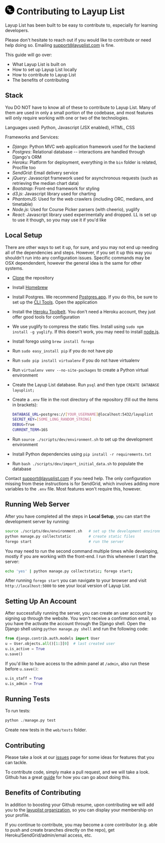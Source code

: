 # <img src="layup_list/static/img/logo-sm.png" alt="logo" width=30> Contributing to Layup List

Layup List has been built to be easy to contribute to, especially for learning developers.

Please don't hesitate to reach out if you would like to contribute or need help doing so. Emailing <a href="mailto:support@layuplist.com">support@layuplist.com</a> is fine.

This guide will go over:

* What Layup List is built on
* How to set up Layup List locally
* How to contribute to Layup List
* The benefits of contributing

Stack
-----

You DO NOT have to know all of these to contribute to Layup List. Many of them are used in only a small portion of the codebase, and most features will only require working with one or two of the technologies.

Languages used: Python, Javascript (JSX enabled), HTML, CSS

Frameworks and Services:
* *Django*: Python MVC web application framework used for the backend
* *Postgres*: Relational database -- interactions are handled through Django's ORM
* *Heroku*: Platform for deployment, everything in the `bin` folder is related, Procfile too
* *SendGrid*: Email delivery service
* *jQuery*: Javascript framework used for asynchronous requests (such as retrieving the median chart data)
* *Bootstrap*: Front-end framework for styling
* *d3.js*: Javascript library used for charting
* *PhantomJS*: Used for the web crawlers (including ORC, medians, and timetable)
* *Node.js*: Used for Course Picker parsers (with cheerio), yuglify
* *React*: Javascript library used experimentally and dropped. LL is set up to use it though, so you may use it if you'd like

Local Setup
-----------

There are other ways to set it up, for sure, and you may not end up needing all of the dependencies and steps. However, if you set it up this way you shouldn't run into any configuration issues. Specific commands may be OSX dependendent, however the general idea is the same for other systems.

* [Clone](https://help.github.com/articles/cloning-a-repository/) the repository
* Install [Homebrew](http://brew.sh/)
* Install Postgres. We recommend [Postgres.app](http://postgresapp.com/). If you do this, be sure to set up the [CLI Tools](http://postgresapp.com/documentation/cli-tools.html). Open the application
* Install the [Heroku Toolbelt](https://toolbelt.heroku.com/). You don't need a Heroku account, they just offer good tools for configuration
* We use yuglify to compress the static files. Install using `sudo npm install -g yuglify`. If this doesn't work, you may need to install [node.js](https://nodejs.org/en/).
* Install forego using `brew install forego`
* Run `sudo easy_install pip` if you do not have pip
* Run `sudo pip install virtualenv` if you do not have virtualenv
* Run `virtualenv venv --no-site-packages` to create a Python virtual environment
* Create the Layup List database. Run `psql` and then type `CREATE DATABASE layuplist;`
* Create a `.env` file in the root directory of the repository (fill out the items in brackets):

  ```bash
  DATABASE_URL=postgres://[YOUR_USERNAME]@localhost:5432/layuplist
  SECRET_KEY=[SOME_LONG_RANDOM_STRING]
  DEBUG=True
  CURRENT_TERM=16S
  ```
* Run `source ./scripts/dev/environment.sh` to set up the development environment
* Install Python dependencies using `pip install -r requirements.txt`
* Run `bash ./scripts/dev/import_initial_data.sh` to populate the database

Contact support@layuplist.com if you need help. The only configuration missing from these instructions is for SendGrid, which involves adding more variables to the `.env` file. Most features won't require this, however.

Running Web Server
------------------

After you have completed all the steps in **Local Setup**, you can start the development server by running:

```bash
source ./scripts/dev/environment.sh   # set up the development environment, if you haven't already
python manage.py collectstatic        # create static files
forego start                          # run the server
```

You may need to run the second command multiple times while developing, mostly if you are working with the front-end. I run this whenever I start the server:
```bash
echo 'yes' | python manage.py collectstatic; forego start;
```

After running `forego start` you can navigate to your browser and visit `http://localhost:5000` to see your local version of Layup List.

Setting Up An Account
---------------------

After successfully running the server, you can create an user account by signing up through the website. You won't receive a confirmation email, so you have the activate the account through the Django shell. Open the Django shell using `python manage.py shell` and run the following code:

```python
from django.contrib.auth.models import User
u = User.objects.all()[1:][0]  # last created user
u.is_active = True
u.save()
```

If you'd like to have access to the admin panel at `/admin`, also run these before `u.save()`:

```python
u.is_staff = True
u.is_admin = True
```

Running Tests
-------------

To run tests:
```python
python ./manage.py test
```

Create new tests in the `web/tests` folder.

Contributing
------------

Please take a look at our <a href="https://github.com/layuplist/layup-list/issues">issues</a> page for some ideas for features that you can tackle.

To contribute code, simply make a pull request, and we will take a look. Github has a great <a href="https://guides.github.com/activities/contributing-to-open-source/">guide</a> for how you can go about doing this.

Benefits of Contributing
------------------------

In addition to boosting your Github resume, upon contributing we will add you to the <a href="https://github.com/layuplist">layuplist organization</a>, so you can display your membership on your profile.

If you continue to contribute, you may become a core contributor (e.g. able to push and create branches directly on the repo), get Heroku/SendGrid/admin/email access, etc.
